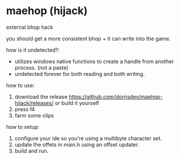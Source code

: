 # maehop (hijack)
external bhop hack

you should get a more consistent bhop + it can write into the game.

how is it undetected?:

- utilizes windows native functions to create a handle from another process. (not a paste)
- undetected forever for both reading and both writing.

how to use:

1. download the release https://github.com/dorrisdev/maehop-hijack/releases/ or build it yourself
2. press f4
3. farm some clips

how to setup:

1. configure your ide so you're using a multibyte character set.
2. update the offets in main.h using an offset updater.
3. build and run. 

